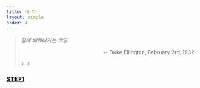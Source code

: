 ```yaml
---
title: 목 차 
layout: simple
order: 4
---
```


> *함께 배워나가는 코딩*
> 
><!--><p align="right">-- Duke Ellington, February 2rd, 1932</p><-->

### [STEP1](/temp/music/Imperial_mathematics)
